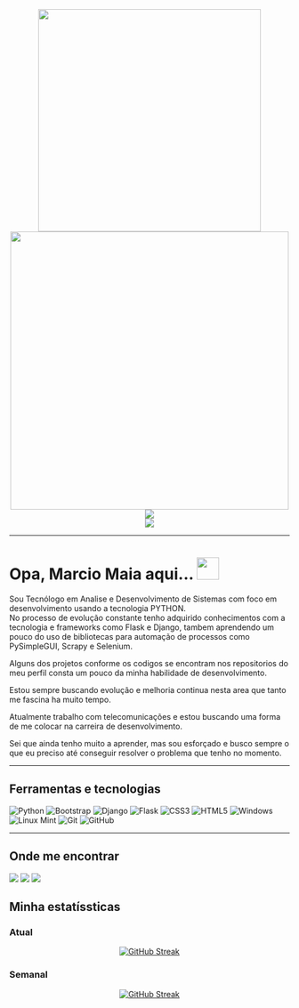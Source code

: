 <div align='center'>
  <div>
    <img src="https://media.giphy.com/media/cyBjN2W4SQGFT4SscZ/giphy.gif" width=400px>
  </div>
  
  <div> 
   <img  src="https://media.giphy.com/media/R03zWv5p1oNSQd91EP/giphy.gif" width='500'>
  </div>
  <img src="https://komarev.com/ghpvc/?username=marciojesusmaia&label=VISUALIZAÇÕES&style=plastic&color=blue"/>
  <div>
    <a href="[https://www.youtube.com/seu-canal-youtube-aqui](https://www.youtube.com/channel/UCloDH3-Hea1XVaCjuYOFDag)" target="_blank"><img src="https://img.shields.io/badge/YouTube-FF0000?style=for-the-badge&logo=youtube&logoColor=white" target="_blank"></a>
    
  </div>
</div>

---

# Opa, Marcio Maia aqui... <img src="https://media.giphy.com/media/v1.Y2lkPTc5MGI3NjExc2tjN3VpamtpN2ZycW82OXlna2t2d3ViNGg5MTVibmZmY3J1cmhweSZlcD12MV9pbnRlcm5hbF9naWZfYnlfaWQmY3Q9cw/hvRJCLFzcasrR4ia7z/giphy.gif" width=40px>

<div align="justfy">
Sou Tecnólogo em Analise e Desenvolvimento de Sistemas com foco em desenvolvimento
usando a tecnologia PYTHON. <br>
No processo de evolução constante tenho adquirido conhecimentos com a tecnologia e frameworks como Flask e Django, tambem aprendendo um pouco do uso de bibliotecas para automação de processos como PySimpleGUI, Scrapy e Selenium.

Alguns dos projetos conforme os codigos se encontram nos repositorios do meu perfil consta um pouco da minha habilidade de desenvolvimento.

Estou sempre buscando evolução e melhoria continua nesta area que tanto me fascina ha muito tempo.

Atualmente trabalho com telecomunicações e estou buscando uma forma de me colocar na carreira de desenvolvimento.

Sei que ainda tenho muito a aprender, mas sou esforçado e busco sempre o que eu preciso até conseguir resolver o problema que tenho no momento.
</div>

<hr>

## Ferramentas e tecnologias

![Python](https://img.shields.io/badge/python-3670A0?style=for-the-badge&logo=python&logoColor=ffdd54)
![Bootstrap](https://img.shields.io/badge/bootstrap-%238511FA.svg?style=for-the-badge&logo=bootstrap&logoColor=white)
![Django](https://img.shields.io/badge/django-%23092E20.svg?style=for-the-badge&logo=django&logoColor=white)
![Flask](https://img.shields.io/badge/flask-%23000.svg?style=for-the-badge&logo=flask&logoColor=white)
![CSS3](https://img.shields.io/badge/css3-%231572B6.svg?style=for-the-badge&logo=css3&logoColor=white)
![HTML5](https://img.shields.io/badge/html5-%23E34F26.svg?style=for-the-badge&logo=html5&logoColor=white)
![Windows](https://img.shields.io/badge/Windows-0078D6?style=for-the-badge&logo=windows&logoColor=white)
![Linux Mint](https://img.shields.io/badge/Linux%20Mint-87CF3E?style=for-the-badge&logo=Linux%20Mint&logoColor=white)
![Git](https://img.shields.io/badge/git-%23F05033.svg?style=for-the-badge&logo=git&logoColor=white)
![GitHub](https://img.shields.io/badge/github-%23121011.svg?style=for-the-badge&logo=github&logoColor=white)
<hr>

## Onde me encontrar

<div>
  
<a href="[https://instagram.com/seu-usuário-instagram-aqui](https://www.instagram.com/mark_marcio/)" target="_blank"><img src="https://img.shields.io/badge/-Instagram-%23E4405F?style=for-the-badge&logo=instagram&logoColor=white" target="_blank"></a>
<a href = "mailto:marciojesusmaia@hotmail.com" target="_blan"><img src="https://img.shields.io/badge/Microsoft_Outlook-0078D4?style=for-the-badge&logo=microsoft-outlook" target="_blank"></a>
<a href="[https://www.linkedin.com/in/seu-usuário-linkedln-aqui](https://www.linkedin.com/in/marciojesusmaia/)" target="_blank"><img src="https://img.shields.io/badge/-LinkedIn-%230077B5?style=for-the-badge&logo=linkedin&logoColor=white" target="_blank"></a>
</div>

## Minha estatíssticas

### Atual
<div align='center'>
  
  [![GitHub Streak](https://streak-stats.demolab.com?user=marciojesusmaia&theme=yellowdark&hide_border=falso&border_radius=90&locale=pt_BR&date_format=j%2Fn%5B%2FY%5D&card_width=500)](https://git.io/streak-stats)

</div>

### Semanal
<div align='center'>
  
[![GitHub Streak](https://streak-stats.demolab.com?user=marciojesusmaia&theme=android-dark&hide_border=falso&border_radius=90&locale=pt_BR&date_format=j%2Fn%5B%2FY%5D&mode=weekly&card_width=500)](https://git.io/streak-stats)

</div>

